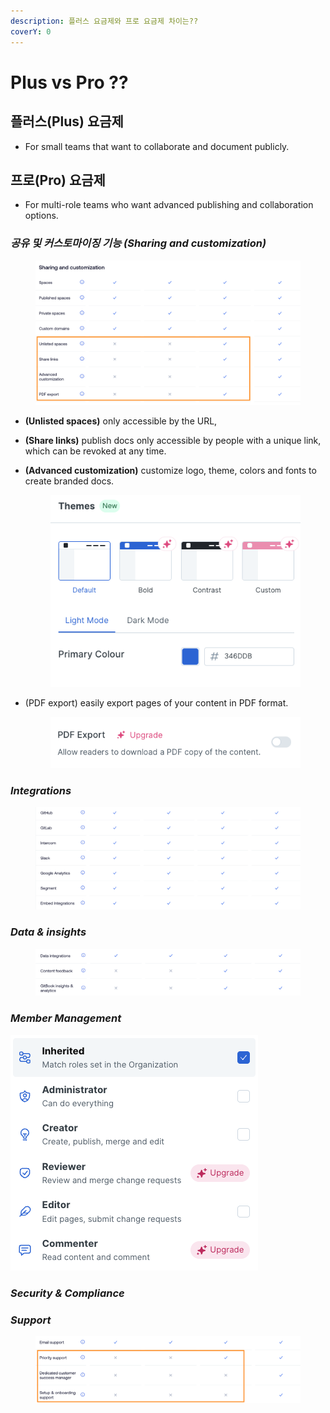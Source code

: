 ```yaml
---
description: 플러스 요금제와 프로 요금제 차이는??
coverY: 0
---
```


# Plus vs Pro ??

## 플러스(Plus) 요금제

* For small teams that want to collaborate and document publicly.

## 프로(Pro) 요금제

* For multi-role teams who want advanced publishing and collaboration options.



### _공유 및 커스토마이징 기능 (Sharing and customization)_

<figure><img src="../.gitbook/assets/image-2.png" alt=""><figcaption></figcaption></figure>

* **(Unlisted spaces)** only accessible by the URL,
* **(Share links)** publish docs only accessible by people with a unique link, which can be revoked at any time.
*   **(Advanced customization)** customize logo, theme, colors and fonts to create branded docs.



    <figure><img src="../.gitbook/assets/image (1).png" alt=""><figcaption></figcaption></figure>
*   (PDF export) easily export pages of your content in PDF format.&#x20;

    <figure><img src="../.gitbook/assets/Screenshot 2023-07-06 at 13.46.57.png" alt=""><figcaption></figcaption></figure>

### _Integrations_

<figure><img src="../.gitbook/assets/image (9).png" alt=""><figcaption></figcaption></figure>

### _Data & insights_

<figure><img src="../.gitbook/assets/image (2) (1).png" alt=""><figcaption></figcaption></figure>



### _Member Management_



![](../.gitbook/assets/image.png)



### _Security & Compliance_



### _Support_

<div align="center" data-full-width="false">

<figure><img src="../.gitbook/assets/Screenshot 2023-07-06 at 13.33.48.png" alt=""><figcaption></figcaption></figure>

</div>

